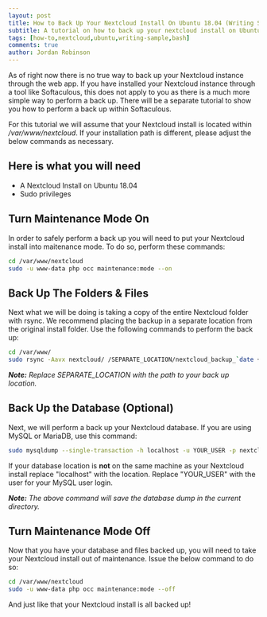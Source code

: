 ```yaml
---
layout: post
title: How to Back Up Your Nextcloud Install On Ubuntu 18.04 (Writing Sample)
subtitle: A tutorial on how to back up your nextcloud install on Ubuntu 18.04.
tags: [how-to,nextcloud,ubuntu,writing-sample,bash]
comments: true
author: Jordan Robinson
---
```


As of right now there is no true way to back up your Nextcloud instance through the web app. If you have installed your Nextcloud instance through a tool like Softaculous, this does not apply to you as there is a much more simple way to perform a back up. There will be a separate tutorial to show you how to perform a back up within Softaculous.

For this tutorial we will assume that your Nextcloud install is located within */var/www/nextcloud*. If your installation path is different, please adjust the below commands as necessary.

## Here is what you will need
- A Nextcloud Install on Ubuntu 18.04
- Sudo privileges

## Turn Maintenance Mode On

In order to safely perform a back up you will need to put your Nextcloud install into maitenance mode. To do so, perform these commands:

```bash
cd /var/www/nextcloud
sudo -u www-data php occ maintenance:mode --on
```

## Back Up The Folders & Files

Next what we will be doing is taking a copy of the entire Nextcloud folder with rsync. We recommend placing the backup in a separate location from the original install folder. Use the following commands to perform the back up:

```bash
cd /var/www/
sudo rsync -Aavx nextcloud/ /SEPARATE_LOCATION/nextcloud_backup_`date + "%Y%m%d"`/
```

***Note:*** *Replace SEPARATE_LOCATION with the path to your back up location.*

## Back Up the Database (Optional)

Next, we will perform a back up your Nextcloud database. If you are using MySQL or MariaDB, use this command:

```bash
sudo mysqldump --single-transaction -h localhost -u YOUR_USER -p nextcloud > nextcloud-db-backup_`date + "%Y%m%d"`.bak
```

If your database location is **not** on the same machine as your Nextcloud install replace "localhost" with the location. Replace "YOUR_USER" with the user for your MySQL user login.

***Note:*** *The above command will save the database dump in the current directory.*

## Turn Maintenance Mode Off

Now that you have your database and files backed up, you will need to take your Nextcloud install out of maintenance. Issue the below command to do so:

```bash
cd /var/www/nextcloud
sudo -u www-data php occ maintenance:mode --off
```

And just like that your Nextcloud install is all backed up!